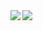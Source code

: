 <a href="https://github.com/Kiharaten/">
  <img align="left" src="https://github-readme-stats.vercel.app/api?username=Kiharaten&count_private=true&show_icons=true&theme=dracula&card_width=100" />
</a>
<a href="https://github.com/Kiharaten/">
  <img align="left" src="https://github-readme-stats.vercel.app/api/top-langs/?username=Kiharaten&langs_count=20&theme=dracula&layout=compact" />
</a>  
<!-- <img align="left" src="https://komarev.com/ghpvc/?username=Kiharaten&color=black" /> -->
<!-- ![](https://komarev.com/ghpvc/?username=Kiharaten&color=brightgreen) -->

<!--
**Kiharaten/Kiharaten** is a ✨ _special_ ✨ repository because its `README.md` (this file) appears on your GitHub profile.

Here are some ideas to get you started:

- 🔭 I’m currently working on ...
- 🌱 I’m currently learning ...
- 👯 I’m looking to collaborate on ...
- 🤔 I’m looking for help with ...
- 💬 Ask me about ...
- 📫 How to reach me: ...
- 😄 Pronouns: ...
- ⚡ Fun fact: ...
-->
